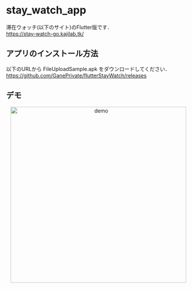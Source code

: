 # stay_watch_app
滞在ウォッチ(以下のサイト)のFlutter版です．  
https://stay-watch-go.kajilab.tk/

## アプリのインストール方法
以下のURLから FileUploadSample.apk をダウンロードしてください．  
https://github.com/GanePrivate/flutterStayWatch/releases

## デモ
<div align="center">
<img src="demo.gif" alt="demo" width="auto" height="480px">
</div>